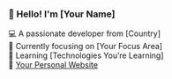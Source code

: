 ### 👋 Hello! I'm [Your Name]  
💻 A passionate developer from [Country]  
🎯 Currently focusing on [Your Focus Area]  
🌱 Learning [Technologies You’re Learning]  
🔗 [Your Personal Website](https://yourwebsite.com)
